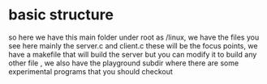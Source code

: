 # basic structure
so here we have this main folder under root as /linux, we have the files you see here mainly the server.c and client.c these will be the focus points, we have a makefile that will build the server but you can modify it to build any other file , we also have the playground subdir where there are some experimental programs that you should checkout